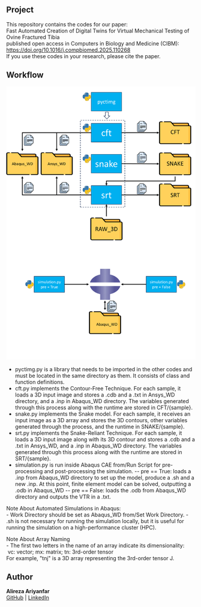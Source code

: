 ## Project


This repository contains the codes for our paper:  
Fast Automated Creation of Digital Twins for Virtual Mechanical Testing of Ovine Fractured Tibia  
published open access in Computers in Biology and Medicine (CIBM):  
https://doi.org/10.1016/j.compbiomed.2025.110268  
If you use these codes in your research, please cite the paper.

## Workflow


![Workflow](Workflow.png)  
- pyctimg.py is a library that needs to be imported in the other codes and must be located in the same directory as them. It consists of class and function definitions.  
- cft.py implements the Contour-Free Technique. For each sample, it loads a 3D input image and stores a .cdb and a .txt in Ansys_WD directory, and a .inp in Abaqus_WD directory. The variables generated through this process along with the runtime are stored in CFT/{sample}.  
- snake.py implements the Snake model. For each sample, it receives an input image as a 3D array and stores the 3D contours, other variables generated through the process, and the runtime in SNAKE/{sample}.  
- srt.py implements the Snake-Reliant Technique. For each sample, it loads a 3D input image along with its 3D contour and stores a .cdb and a .txt in Ansys_WD, and a .inp in Abaqus_WD directory. The variables generated through this process along with the runtime are stored in SRT/{sample}.
- simulation.py is run inside Abaqus CAE from/Run Script for pre-processing and post-processing the simulation. 
	-- pre == True: loads a .inp from Abaqus_WD directory to set up the model, produce a .sh and a new .inp. At this point, finite element model can be solved, outputting a .odb in Abaqus_WD
	-- pre == False: loads the .odb from Abaqus_WD directory and outputs the VTR in a .txt.

Note About Automated Simulations in Abaqus:  
	- Work Directory should be set as Abaqus_WD from/Set Work Directory.
	- .sh is not necessary for running the simulation locally, but it is useful for running the simulation on a high-performance cluster (HPC).

Note About Array Naming  
	- The first two letters in the name of an array indicate its dimensionality:  
&nbsp;vc: vector; mx: matrix; tn: 3rd-order tensor  
For example, "tnj" is a 3D array representing the 3rd-order tensor J.

## Author

**Alireza Ariyanfar**  
[GitHub](https://github.com/AlirezaAr222) | [LinkedIn](https://www.linkedin.com/in/alireza-ariyanfar/)
